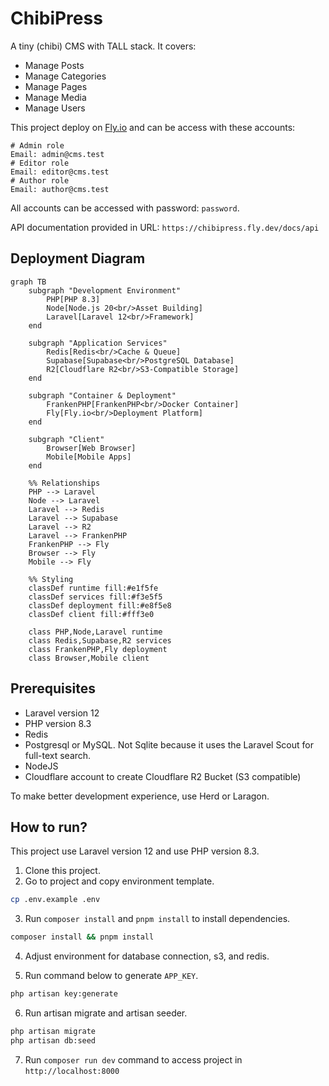 # ChibiPress

A tiny (chibi) CMS with TALL stack. It covers:

- Manage Posts
- Manage Categories
- Manage Pages
- Manage Media
- Manage Users

This project deploy on [Fly.io](https://fly.io) and can be access with these accounts:

```
# Admin role
Email: admin@cms.test
# Editor role
Email: editor@cms.test
# Author role
Email: author@cms.test
```

All accounts can be accessed with password: `password`.

API documentation provided in URL: `https://chibipress.fly.dev/docs/api`

## Deployment Diagram

```mermaid
graph TB
    subgraph "Development Environment"
        PHP[PHP 8.3]
        Node[Node.js 20<br/>Asset Building]
        Laravel[Laravel 12<br/>Framework]
    end
    
    subgraph "Application Services"
        Redis[Redis<br/>Cache & Queue]
        Supabase[Supabase<br/>PostgreSQL Database]
        R2[Cloudflare R2<br/>S3-Compatible Storage]
    end
    
    subgraph "Container & Deployment"
        FrankenPHP[FrankenPHP<br/>Docker Container]
        Fly[Fly.io<br/>Deployment Platform]
    end
    
    subgraph "Client"
        Browser[Web Browser]
        Mobile[Mobile Apps]
    end
    
    %% Relationships
    PHP --> Laravel
    Node --> Laravel
    Laravel --> Redis
    Laravel --> Supabase
    Laravel --> R2
    Laravel --> FrankenPHP
    FrankenPHP --> Fly
    Browser --> Fly
    Mobile --> Fly
    
    %% Styling
    classDef runtime fill:#e1f5fe
    classDef services fill:#f3e5f5
    classDef deployment fill:#e8f5e8
    classDef client fill:#fff3e0
    
    class PHP,Node,Laravel runtime
    class Redis,Supabase,R2 services
    class FrankenPHP,Fly deployment
    class Browser,Mobile client
```

## Prerequisites

- Laravel version 12
- PHP version 8.3
- Redis
- Postgresql or MySQL. Not Sqlite because it uses the Laravel Scout for full-text search.
- NodeJS
- Cloudflare account to create Cloudflare R2 Bucket (S3 compatible)

To make better development experience, use Herd or Laragon.

## How to run?

This project use Laravel version 12 and use PHP version 8.3.

1. Clone this project.
2. Go to project and copy environment template.

```sh
cp .env.example .env
```

3. Run `composer install` and `pnpm install` to install dependencies.

```sh
composer install && pnpm install
```

4. Adjust environment for database connection, s3, and redis.

5. Run command below to generate `APP_KEY`.

```sh
php artisan key:generate
```

6. Run artisan migrate and artisan seeder.

```sh
php artisan migrate
php artisan db:seed
```

7. Run `composer run dev` command to access project in `http://localhost:8000`
